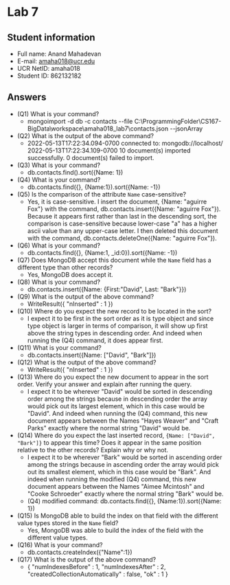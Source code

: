 # Lab 7

## Student information
* Full name: Anand Mahadevan
* E-mail: amaha018@ucr.edu
* UCR NetID: amaha018
* Student ID: 862132182

## Answers

* (Q1) What is your command?
  - mongoimport -d db -c contacts --file C:\ProgrammingFolder\CS167-BigData\workspace\amaha018_lab7\contacts.json --jsonArray
* (Q2) What is the output of the above command?
  - 2022-05-13T17:22:34.094-0700    connected to: mongodb://localhost/
2022-05-13T17:22:34.109-0700    10 document(s) imported successfully. 0 document(s) failed to import.
* (Q3) What is your command?
  - db.contacts.find().sort({Name: 1})
* (Q4) What is your command?
  - db.contacts.find({}, {Name:1}).sort({Name: -1})
* (Q5)  Is the comparison of the attribute `Name` case-sensitive?
  - Yes, it is case-sensitive. I insert the document, {Name: "aguirre Fox"} with the command, db.contacts.insert({Name: "aguirre Fox"}). Because it appears first rather than last in the descending sort, the comparison is case-sensitive because lower-case "a" has a higher ascii value than any upper-case letter. I then deleted this document with the command, db.contacts.deleteOne({Name: "aguirre Fox"}).
* (Q6)  What is your command?
  - db.contacts.find({}, {Name:1, _id:0}).sort({Name: -1})
* (Q7)  Does MongoDB accept this document while the `Name` field has a different type than other records?
  - Yes, MongoDB does accept it. 
* (Q8) What is your command?
  - db.contacts.insert({Name: {First:"David", Last: "Bark"}})
* (Q9) What is the output of the above command?
  - WriteResult({ "nInserted" : 1 })
* (Q10)  Where do you expect the new record to be located in the sort?
  - I expect it to be first in the sort order as it is type object and since type object is larger in terms of comparison, it will show up first above the string types in descending order. And indeed when running the (Q4) command, it does appear first.
* (Q11) What is your command?
  - db.contacts.insert({Name: ["David", "Bark"]})
* (Q12) What is the output of the above command?
  - WriteResult({ "nInserted" : 1 })
* (Q13) Where do you expect the new document to appear in the sort order. Verify your answer and explain after running the query.
  - I expect it to be wherever "David" would be sorted in descending order among the strings because in descending order the array would pick out its largest element, which in this case would be "David". And indeed when running the (Q4) command, this new document appears between the Names "Hayes Weaver" and "Craft Parks" exactly where the normal string "David" would be.
* (Q14)  Where do you expect the last inserted record, `{Name: ["David", "Bark"]}` to appear this time? Does it appear in the same position relative to the other records? Explain why or why not.
  - I expect it to be wherever "Bark" would be sorted in ascending order among the strings because in ascending order the array would pick out its smallest element, which in this case would be "Bark". And indeed when running the modified (Q4) command, this new document appears between the Names "Aimee Mcintosh" and "Cooke Schroeder" exactly where the normal string "Bark" would be. 
  - (Q4) modified command: db.contacts.find({}, {Name:1}).sort({Name: 1})
* (Q15) Is MongoDB able to build the index on that field with the different value types stored in the `Name` field?
  - Yes, MongoDB was able to build the index of the field with the different value types. 
* (Q16) What is your command?
  - db.contacts.createIndex({"Name":1})
* (Q17) What is the output of the above command?
  - {
            "numIndexesBefore" : 1,
            "numIndexesAfter" : 2,
            "createdCollectionAutomatically" : false,
            "ok" : 1
    }